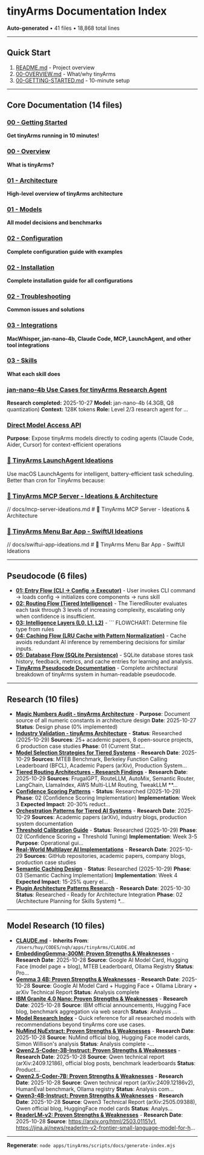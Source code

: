 # tinyArms Documentation Index

**Auto-generated** • 41 files • 18,868 total lines

---

## Quick Start

1. [README.md](../README.md) - Project overview
2. [00-OVERVIEW.md](00-OVERVIEW.md) - What/why tinyArms
3. [00-GETTING-STARTED.md](00-GETTING-STARTED.md) - 10-minute setup

---

## Core Documentation (14 files)

### [00 - Getting Started](00-GETTING-STARTED.md)

**Get tinyArms running in 10 minutes!**

### [00 - Overview](00-OVERVIEW.md)

**What is tinyArms?**

### [01 - Architecture](01-ARCHITECTURE.md)

**High-level overview of tinyArms architecture**

### [01 - Models](01-MODELS.md)

**All model decisions and benchmarks**

### [02 - Configuration](02-CONFIGURATION.md)

**Complete configuration guide with examples**

### [02 - Installation](02-INSTALLATION.md)

**Complete installation guide for all configurations**

### [02 - Troubleshooting](02-TROUBLESHOOTING.md)

**Common issues and solutions**

### [03 - Integrations](03-INTEGRATIONS.md)

**MacWhisper, jan-nano-4b, Claude Code, MCP, LaunchAgent, and other tool integrations**

### [03 - Skills](03-SKILLS.md)

**What each skill does**

### [jan-nano-4b Use Cases for tinyArms Research Agent](03-jan-nano-4b-research-agent.md)

**Research completed:** 2025-10-27 **Model:** jan-nano-4b (4.3GB, Q8 quantization) **Context:** 128K tokens **Role:** Level 2/3 research agent for ...

### [Direct Model Access API](04-direct-model-access.md)

**Purpose**: Expose tinyArms models directly to coding agents (Claude Code, Aider, Cursor) for context-efficient operations

### [🦖 TinyArms LaunchAgent Ideations](04-launchagent-ideations.md)

Use macOS LaunchAgents for intelligent, battery-efficient task scheduling. Better than cron for TinyArms because:

### [🦖 TinyArms MCP Server - Ideations & Architecture](04-mcp-server-ideations.md)

// docs/mcp-server-ideations.md # 🦖 TinyArms MCP Server - Ideations & Architecture

### [🦖 TinyArms Menu Bar App - SwiftUI Ideations](04-swiftui-app-ideations.md)

// docs/swiftui-app-ideations.md # 🦖 TinyArms Menu Bar App - SwiftUI Ideations


---

## Pseudocode (6 files)

- **[01: Entry Flow (CLI → Config → Executor)](pseudocode/01-entry-flow.md)** - User invokes CLI command → loads config → initializes core components → runs skill
- **[02: Routing Flow (Tiered Intelligence)](pseudocode/02-routing-flow.md)** - The TieredRouter evaluates each task through 3 levels of increasing complexity, escalating only when confidence is insufficient.
- **[03: Intelligence Layers (L0, L1, L2)](pseudocode/03-intelligence-layers.md)** - ``` FLOWCHART: Determine file type from rules
- **[04: Caching Flow (LRU Cache with Pattern Normalization)](pseudocode/04-caching-flow.md)** - Cache avoids redundant AI inference by remembering decisions for similar inputs.
- **[05: Database Flow (SQLite Persistence)](pseudocode/05-database-flow.md)** - SQLite database stores task history, feedback, metrics, and cache entries for learning and analysis.
- **[TinyArms Pseudocode Documentation](pseudocode/README.md)** - Complete architectural breakdown of tinyArms system in human-readable pseudocode.

---

## Research (10 files)

- **[Magic Numbers Audit - tinyArms Architecture](research/00-constants-audit.md)** - **Purpose**: Document source of all numeric constants in architecture design **Date**: 2025-10-27 **Status**: Design phase (0% implemented)
- **[Industry Validation - tinyArms Architecture](research/01-industry-validation.md)** - **Status**: Researched (2025-10-29) **Sources**: 25+ academic papers, 8 open-source projects, 6 production case studies **Phase**: 01 (Current Stat...
- **[Model Selection Strategies for Tiered Systems](research/01-model-selection-validation.md)** - **Research Date**: 2025-10-29 **Sources**: MTEB Benchmark, Berkeley Function Calling Leaderboard (BFCL), Academic Papers (arXiv), Production System...
- **[Tiered Routing Architectures - Research Findings](research/01-tiered-routing-validation.md)** - **Research Date**: 2025-10-29 **Sources**: FrugalGPT, RouteLLM, AutoMix, Semantic Router, LangChain, LlamaIndex, AWS Multi-LLM Routing, TweakLLM **...
- **[Confidence Scoring Patterns](research/02-confidence-scoring-patterns.md)** - **Status**: Researched (2025-10-29) **Phase**: 02 (Confidence Scoring Implementation) **Implementation**: Week 3 **Expected Impact**: 20-30% reduct...
- **[Orchestration Patterns for Tiered AI Systems](research/02-orchestration-patterns.md)** - **Research Date**: 2025-10-29 **Sources**: Academic papers (arXiv), industry blogs, production system documentation
- **[Threshold Calibration Guide](research/02-threshold-calibration-guide.md)** - **Status**: Researched (2025-10-29) **Phase**: 02 (Confidence Scoring + Threshold Tuning) **Implementation**: Week 3-5 **Purpose**: Operational gui...
- **[Real-World Multilayer AI Implementations](research/03-real-world-implementations.md)** - **Research Date**: 2025-10-29 **Sources**: GitHub repositories, academic papers, company blogs, production case studies
- **[Semantic Caching Design](research/03-semantic-caching-design.md)** - **Status**: Researched (2025-10-29) **Phase**: 03 (Semantic Caching Implementation) **Implementation**: Week 4 **Expected Impact**: 15-25% query el...
- **[Plugin Architecture Patterns Research](research/04-plugin-architecture-patterns.md)** - **Research Date**: 2025-10-30 **Status**: Researched - Ready for Architecture Integration **Phase**: 02 (Architecture Planning for Skills System) *...

---

## Model Research (10 files)

- **[CLAUDE.md](model-research/CLAUDE.md)** - **Inherits From**: `/Users/huy/CODES/nqh/apps/tinyArms/CLAUDE.md`
- **[EmbeddingGemma-300M: Proven Strengths & Weaknesses](model-research/embeddinggemma-300m.md)** - **Research Date**: 2025-10-28 **Source**: Google AI Model Card, Hugging Face (model page + blog), MTEB Leaderboard, Ollama Registry **Status**: Pro...
- **[Gemma 3 4B: Proven Strengths & Weaknesses](model-research/gemma-3-4b.md)** - **Research Date**: 2025-10-28 **Source**: Google AI Model Card + Hugging Face + Ollama Library + arXiv Technical Report **Status**: Analysis complete
- **[IBM Granite 4.0 Nano: Proven Strengths & Weaknesses](model-research/granite-4.0-nano.md)** - **Research Date**: 2025-10-28 **Source**: IBM official announcements, Hugging Face blog, benchmark aggregation via web search **Status**: Analysis ...
- **[Model Research Index](model-research/index.md)** - Quick reference for all researched models with recommendations beyond tinyArms core use cases.
- **[NuMind NuExtract: Proven Strengths & Weaknesses](model-research/nuextract.md)** - **Research Date**: 2025-10-28 **Source**: NuMind official blog, Hugging Face model cards, Simon Willison's analysis **Status**: Analysis complete -...
- **[Qwen2.5-Coder-3B-Instruct: Proven Strengths & Weaknesses](model-research/qwen2.5-coder-3b-instruct.md)** - **Research Date**: 2025-10-28 **Source**: Qwen technical report (arXiv:2409.12186), official blog posts, benchmark leaderboards **Status**: Product...
- **[Qwen2.5-Coder-7B: Proven Strengths & Weaknesses](model-research/qwen2.5-coder-7b.md)** - **Research Date**: 2025-10-28 **Source**: Qwen technical report (arXiv:2409.12186v2), HumanEval benchmark, Ollama registry **Status**: Analysis com...
- **[Qwen3-4B-Instruct: Proven Strengths & Weaknesses](model-research/qwen3-4b-instruct.md)** - **Research Date**: 2025-10-28 **Source**: Qwen3 Technical Report (arXiv:2505.09388), Qwen official blog, HuggingFace model cards **Status**: Analys...
- **[ReaderLM-v2: Proven Strengths & Weaknesses](model-research/readerlm-v2.md)** - **Research Date**: 2025-10-28 **Source**: https://arxiv.org/html/2503.01151v1, https://jina.ai/news/readerlm-v2-frontier-small-language-model-for-h...

---

**Regenerate**: `node apps/tinyArms/scripts/docs/generate-index.mjs`
